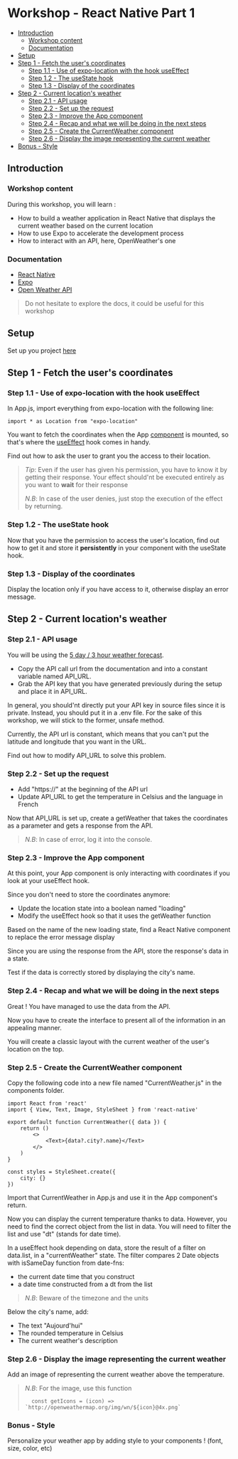 # Workshop - React Native Part 1

- [Introduction](#introduction)
  - [Workshop content](#workshop-content)
  - [Documentation](#documentation)
- [Setup](#setup)
- [Step 1 - Fetch the user's coordinates](#step-1---fetch-the-users-coordinates)
  - [Step 1.1 - Use of expo-location with the hook useEffect](#step-11---use-of-expo-location-with-the-hook-useeffect)
  - [Step 1.2 - The useState hook](#step-12---the-usestate-hook)
  - [Step 1.3 - Display of the coordinates](#step-13---display-of-the-coordinates)
- [Step 2 - Current location's weather](#step-2---current-locations-weather)
  - [Step 2.1 - API usage](#step-21---api-usage)
  - [Step 2.2 - Set up the request](#step-22---set-up-the-request)
  - [Step 2.3 - Improve the App component](#step-23---improve-the-app-component)
  - [Step 2.4 - Recap and what we will be doing in the next steps](#step-24---recap-and-what-we-will-be-doing-in-the-next-steps)
  - [Step 2.5 - Create the CurrentWeather component](#step-25---create-the-currentweather-component)
  - [Step 2.6 - Display the image representing the current weather](#step-26---display-the-image-representing-the-current-weather)
- [Bonus - Style](#bonus---style)

## Introduction

### Workshop content

During this workshop, you will learn :

- How to build a weather application in React Native that displays the current weather based on the current location
- How to use Expo to accelerate the development process
- How to interact with an API, here, OpenWeather's one

### Documentation

- [React Native](https://reactnative.dev/docs/getting-started)
- [Expo](https://docs.expo.dev/)
- [Open Weather API](https://openweathermap.org/api)

> Do not hesitate to explore the docs, it could be useful for this workshop

## Setup

Set up you project [here](SETUP.md)

## Step 1 - Fetch the user's coordinates

### Step 1.1 - Use of expo-location with the hook useEffect

In App.js, import everything from expo-location with the following line:

    import * as Location from "expo-location"

You want to fetch the coordinates when the App [component](https://reactnative.dev/docs/intro-react) is mounted, so that's where the [useEffect](https://reactjs.org/docs/hooks-effect.html) hook comes in handy.

Find out how to ask the user to grant you the access to their location.

> *Tip*:
> Even if the user has given his permission, you have to know it by getting their response.
> Your effect should'nt be executed entirely as you want to **wait** for their response
>
> *N.B*: In case of the user denies, just stop the execution of the effect by returning.

### Step 1.2 - The useState hook

Now that you have the permission to access the user's location, find out how to get it and store it **persistently** in your component with the useState hook.

### Step 1.3 - Display of the coordinates

Display the location only if you have access to it, otherwise display an error message.

## Step 2 - Current location's weather

### Step 2.1 - API usage

You will be using the [5 day / 3 hour weather forecast](https://openweathermap.org/forecast5).

- Copy the API call url from the documentation and into a constant variable named API_URL.
- Grab the API key that you have generated previously during the setup and place it in API_URL.

In general, you should'nt directly put your API key in source files since it is private. Instead, you should put it in a .env file. For the sake of this workshop, we will stick to the former, unsafe method.

Currently, the API url is constant, which means that you can't put the latitude and longitude that you want in the URL.

Find out how to modify API_URL to solve this problem.

### Step 2.2 - Set up the request

- Add "https://" at the beginning of the API url
- Update API_URL to get the temperature in Celsius and the language in French

Now that API_URL is set up, create a getWeather that takes the coordinates as a parameter and gets a response from the API.

> *N.B*: In case of error, log it into the console.

### Step 2.3 - Improve the App component

At this point, your App component is only interacting with coordinates if you look at your useEffect hook.

Since you don't need to store the coordinates anymore:

- Update the location state into a boolean named "loading"
- Modify the useEffect hook so that it uses the getWeather function

Based on the name of the new loading state, find a React Native component to replace the error message display

Since you are using the response from the API, store the response's data in a state.

Test if the data is correctly stored by displaying the city's name.

### Step 2.4 - Recap and what we will be doing in the next steps

Great ! You have managed to use the data from the API.

Now you have to create the interface to present all of the information in an appealing manner.

You will create a classic layout with the current weather of the user's location on the top.

### Step 2.5 - Create the CurrentWeather component

Copy the following code into a new file named "CurrentWeather.js" in the components folder.

    import React from 'react'
    import { View, Text, Image, StyleSheet } from 'react-native'

    export default function CurrentWeather({ data }) {
        return ()
            <>
                <Text>{data?.city?.name}</Text>
            </>
        )
    }

    const styles = StyleSheet.create({
        city: {}
    })

Import that CurrentWeather in App.js and use it in the App component's return.

Now you can display the current temperature thanks to data. However, you need to find the correct object from the list in data. You will need to filter the list and use "dt" (stands for date time).

In a useEffect hook depending on data, store the result of a filter on data.list, in a "currentWeather" state. The filter compares 2 Date objects with isSameDay function from date-fns:

- the current date time that you construct
- a date time constructed from a dt from the list

> *N.B*: Beware of the timezone and the units

Below the city's name, add:

- The text "Aujourd'hui"
- The rounded temperature in Celsius
- The current weather's description

### Step 2.6 - Display the image representing the current weather

Add an image of representing the current weather above the temperature.

> *N.B*: For the image, use this function
>
>       const getIcons = (icon) => `http://openweathermap.org/img/wn/${icon}@4x.png`

### Bonus - Style

Personalize your weather app by adding style to your components ! (font, size, color, etc)
